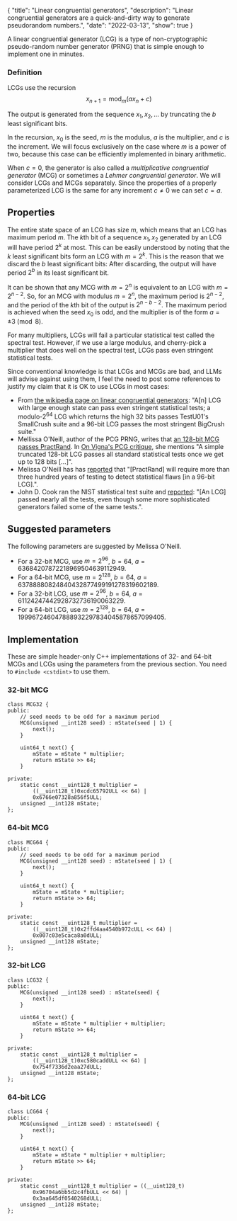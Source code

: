 {
    "title": "Linear congruential generators",
    "description": "Linear congruential generators are a quick-and-dirty way to generate pseudorandom numbers.",
    "date": "2022-03-13",
    "show": true
}


A linear congruential generator (LCG) is a type of non-cryptographic pseudo-random number generator (PRNG) that is simple enough to implement one in minutes.


### Definition

LCGs use the recursion
$$ x_{n + 1} = \text{mod}_m(ax_n + c) $$

The output is generated from the sequence $x_1, x_2, ...$ by truncating the $b$ least significant bits.

In the recursion, $x_0$ is the seed, $m$ is the modulus, $a$ is the multiplier, and $c$ is the increment. We will focus exclusively on the case where $m$ is a power of two, because this case can be efficiently implemented in binary arithmetic.

When $c = 0$, the generator is also called a *multiplicative congruential generator* (MCG) or sometimes a *Lehmer congruential generator*. We will consider LCGs and MCGs separately. Since the properties of a properly parameterized LCG is the same for any increment $c \neq 0$ we can set $c = a$.

## Properties

The entire state space of an LCG has size $m$, which means that an LCG has maximum period $m$. The $k$th bit of a sequence $x_1, x_2$ generated by an LCG will have period $2^k$ at most. This can be easily understood by noting that the $k$ least significant bits form an LCG with $m = 2^k$. This is the reason that we discard the $b$ least significant bits: After discarding, the output will have period $2^b$ in its least significant bit.

It can be shown that any MCG with $m = 2^n$ is equivalent to an LCG with $m = 2^{n - 2}$. So, for an MCG with modulus $m = 2^n$, the maximum period is $2^{n - 2}$, and the period of the $k$th bit of the output is $2^{n - b - 2}$. The maximum period is achieved when the seed $x_0$ is odd, and the multiplier is of the form $a = \pm 3 \pmod 8$.

For many multipliers, LCGs will fail a particular statistical test called the spectral test. However, if we use a large modulus, and cherry-pick a multiplier that does well on the spectral test, LCGs pass even stringent statistical tests.

Since conventional knowledge is that LCGs and MCGs are bad, and LLMs will advise against using them, I feel the need to post some references to justify my claim that it is OK to use LCGs in most cases:
- From [the wikipedia page on linear congruential generators](https://en.wikipedia.org/wiki/Linear_congruential_generator#Advantages_and_disadvantages): "A[n] LCG with large enough state can pass even stringent statistical tests; a modulo-$2^{64}$ LCG which returns the high 32 bits passes TestU01's SmallCrush suite and a 96-bit LCG passes the most stringent BigCrush suite."
- Mellissa O'Neill, author of the PCG PRNG, writes that [an 128-bit MCG passes PractRand](https://www.pcg-random.org/posts/128-bit-mcg-passes-practrand.html). In [On Vigna's PCG critique](https://www.pcg-random.org/posts/on-vignas-pcg-critique.html), she mentions "A simple truncated 128-bit LCG passes all standard statistical tests once we get up to 128 bits [...]".
- Melissa O'Neill has has [reported](https://www.pcg-random.org/posts/does-it-beat-the-minimal-standard.html) that "[PractRand] will require more than three hundred years of testing to detect statistical flaws [in a 96-bit LCG].".
- John D. Cook ran the NIST statistical test suite and [reported](https://www.johndcook.com/blog/2017/07/05/simple-random-number-generator): "[An LCG] passed nearly all the tests, even though some more sophisticated generators failed some of the same tests.".


## Suggested parameters

The following parameters are suggested by Melissa O'Neill.
- For a 32-bit MCG, use $m = 2^{96}$, $b = 64$, $a = 63684207872218969504639112949$.
- For a 64-bit MCG, use $m = 2^{128}$, $b = 64$, $a = 63788880824840432877499191278319602189$.
- For a 32-bit LCG, use $m = 2^{96}$, $b = 64$, $a = 61124247442928732736190063229$.
- For a 64-bit LCG, use $m = 2^{128}$, $b = 64$, $a = 199967246047888932297834045878657099405$.


## Implementation

These are simple header-only C++ implementations of 32- and 64-bit MCGs and LCGs using the parameters from the previous section. You need to `#include <cstdint>` to use them.


### 32-bit MCG

```
class MCG32 {
public:
	// seed needs to be odd for a maximum period
	MCG(unsigned __int128 seed) : mState(seed | 1) {
		next();
	}

	uint64_t next() {
		mState = mState * multiplier;
		return mState >> 64;
	}

private:
	static const __uint128_t multiplier =
	    ((__uint128_t)0xcdc65792ULL << 64) |
	    0x6766e07328a856f5ULL;
	unsigned __int128 mState;
};
```


### 64-bit MCG

```
class MCG64 {
public:
	// seed needs to be odd for a maximum period
	MCG(unsigned __int128 seed) : mState(seed | 1) {
		next();
	}

	uint64_t next() {
		mState = mState * multiplier;
		return mState >> 64;
	}

private:
	static const __uint128_t multiplier =
	    ((__uint128_t)0x2ffd4aa4540b972cULL << 64) |
	    0x007c03e5caca8a0dULL;
	unsigned __int128 mState;
};
```


### 32-bit LCG

```
class LCG32 {
public:
	MCG(unsigned __int128 seed) : mState(seed) {
		next();
	}

	uint64_t next() {
		mState = mState * multiplier + multiplier;
		return mState >> 64;
	}

private:
	static const __uint128_t multiplier =
	    ((__uint128_t)0xc580caddULL << 64) |
	    0x754f7336d2eaa27dULL;
	unsigned __int128 mState;
};
```


### 64-bit LCG

```
class LCG64 {
public:
	MCG(unsigned __int128 seed) : mState(seed) {
		next();
	}

	uint64_t next() {
		mState = mState * multiplier + multiplier;
		return mState >> 64;
	}

private:
	static const __uint128_t multiplier = ((__uint128_t)
	    0x96704a6bb5d2c4fbULL << 64) |
	    0x3aa645df0540268dULL;
	unsigned __int128 mState;
};
```
